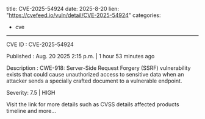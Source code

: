 
title: CVE-2025-54924
date: 2025-8-20
lien: "https://cvefeed.io/vuln/detail/CVE-2025-54924"
categories:
  - cve
---

CVE ID : CVE-2025-54924

Published :  Aug. 20
2025
2:15 p.m. | 1 hour
53 minutes ago

Description : CWE-918: Server-Side Request Forgery (SSRF) vulnerability exists that could cause unauthorized access to sensitive data when an attacker sends a specially crafted document to a vulnerable endpoint.

Severity: 7.5 | HIGH

Visit the link for more details
such as CVSS details
affected products
timeline
and more...
